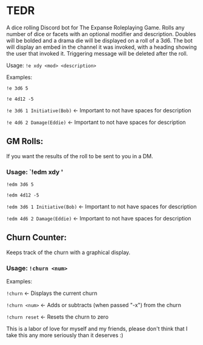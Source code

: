 # TEDR
A dice rolling Discord bot for The Expanse Roleplaying Game. Rolls any number of dice or facets with an optional modifier and description. Doubles will be bolded and a drama die will be displayed on a roll of a 3d6. The bot will display an embed in the channel it was invoked, with a heading showing the user that invoked it. Triggering message will be deleted after the roll.

Usage: `!e xdy <mod> <description>`
  
Examples:
  
`!e 3d6 5`
  
`!e 4d12 -5`
  
`!e 3d6 1 Initiative(Bob)` <- Important to not have spaces for description
  
`!e 4d6 2 Damage(Eddie)` <- Important to not have spaces for description

## GM Rolls:
If you want the results of the roll to be sent to you in a DM.

### Usage: `!edm xdy <mod> <description>'

`!edm 3d6 5`
  
`!edm 4d12 -5`
  
`!edm 3d6 1 Initiative(Bob)` <- Important to not have spaces for description
  
`!edm 4d6 2 Damage(Eddie)` <- Important to not have spaces for description


## Churn Counter:
Keeps track of the churn with a graphical display.

### Usage: `!churn <num>`

 Examples:
 
`!churn`          <- Displays the current churn
                     
`!churn <num>` <- Adds or subtracts (when passed "-x") from the churn
                  
`!churn reset`    <- Resets the churn to zero


This is a labor of love for myself and my friends, please don't think that I take this any more seriously than it deserves :)
